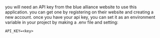 you will need an API key from the blue alliance website to use this application. you can get one by registering on their website and creating a new account. once you have your api key, you can set it as an environment variable in your project by making a .env file and setting:

`API_KEY=<key>`